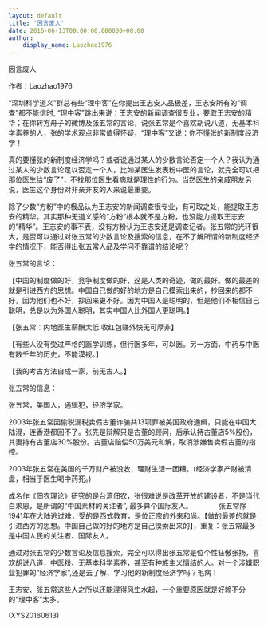 ```yaml
---
layout: default
title: '因言废人'
date: 2016-06-13T00:00:00.000000+08:00
author:
    display_name: Laozhao1976
---
```


因言废人

作者：Laozhao1976

“深圳科学道义”群总有些“理中客”在你提出王志安人品极差，王志安所有的“调查”都不能信时, “理中客”跳出来说：王志安的新闻调查很专业，要取王志安的精华；在你转方舟子的微博及张五常的言论，说张五常是个喜欢胡说八道，无基本科学素养的人，张的学术观点非常值得怀疑，“理中客”又说：你不懂张的新制度经济学！

真的要懂张的新制度经济学吗？或者说通过某人的少数言论否定一个人？我认为通过某人的少数言论足以否定一个人，比如某医生发表粉中医的言论，就完全可以把那位医生给“废了”，不找那位医生看病就是理性的行为。当然医生的亲戚朋友另说，医生这个身份对非亲非友的人来说最重要。

除了少数“方粉”中的极品认为王志安的新闻调查很专业，有可取之处，能提取王志安的精华。其实那种无道义感的“方粉”根本就不是方粉，也没能力提取王志安的“精华”。王志安的事不表，没有方粉认为王志安还是调查记者。张五常的光环很大，是否可以通过对张五常的少数言论及搜索的信息，在不了解所谓的新制度经济学的情况下，能否得出张五常人品及学问不靠谱的结论呢？

张五常的言论：

【中国的制度做的好，竞争制度做的好，这是人类的奇迹，做的最好。做的最差的就是引进西方的思想。中国自己做的好的地方是自己摸索出来的，抄回来的都不好，因为他们也不好，抄回来更不好。因为中国人是聪明的，但是他们不相信自己聪明，总是以为外国人聪明，其实中国人比外国人更聪明。】

【张五常：内地医生薪酬太低 收红包赚外快无可厚非】

【有些人没有受过严格的医学训练，但行医多年，可以医。另一方面，中药与中医有数千年的历史，不能漠视。】

【我的考古方法自成一家，前无古人。】

张五常的信息：

张五常，美国人，通辑犯，经济学家。

2003年张五常因偷税漏税卖假古董诈骗共13项罪被美国政府通缉，只能在中国大陆混，连香港都回不了。张先是辩解只是古董的顾问，后承认持古董店5%股份，其妻持有古董店30%股份。古董店赔偿50万美元和解，取消涉嫌售卖假古董的指控。

2003年张五常在美国的千万财产被没收，理财生活一团糟。(经济学家产财被清盘，相当于医生喝中药死。)

成名作《佃农理论》研究的是台湾佃农，张很难说是改革开放的建设者，不是当代白求恩，是所谓的“中国素材的关注者”, 最多算个国际友人。　　	　　张五常除1941年在大陆逃过难，受的是西式教育，是位正宗的外来和尚。【做的最差的就是引进西方的思想。中国自己做的好的地方是自己摸索出来的】，重复：张五常最多是中国人民的关注者、国际友人。

通过对张五常的少数言论及信息搜索，完全可以得出张五常是位个性狂傲张扬，喜欢胡说八道，中医粉、无基本科学素养，甚至有种族主义情结的人。对一个涉嫌职业犯罪的“经济学家”,还是去了解、学习他的新制度经济学吗？毛病！

王志安、张五常这些人之所以还能混得风生水起，一个重要原因就是好赖不分的“理中客”太多。

(XYS20160613)

